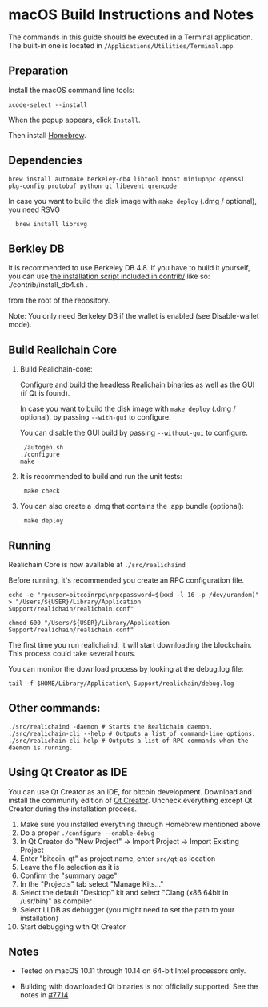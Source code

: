 macOS Build Instructions and Notes
====================================
The commands in this guide should be executed in a Terminal application.
The built-in one is located in `/Applications/Utilities/Terminal.app`.

Preparation
-----------
Install the macOS command line tools:

`xcode-select --install`

When the popup appears, click `Install`.

Then install [Homebrew](http://brew.sh).

Dependencies
----------------------

    brew install automake berkeley-db4 libtool boost miniupnpc openssl pkg-config protobuf python qt libevent qrencode

In case you want to build the disk image with `make deploy` (.dmg / optional), you need RSVG

      brew install librsvg
      
Berkley DB
------------------------
It is recommended to use Berkeley DB 4.8. If you have to build it yourself, you can use [the installation script included in contrib/](https://github.com/bitcoin/bitcoin/blob/master/contrib/install_db4.sh) like so:
    ./contrib/install_db4.sh .

from the root of the repository.

Note: You only need Berkeley DB if the wallet is enabled (see Disable-wallet mode).
      
      
Build Realichain Core
------------------------
1.  Build Realichain-core:

    Configure and build the headless Realichain binaries as well as the GUI (if Qt is found).
    
    In case you want to build the disk image with `make deploy` (.dmg / optional), by passing `--with-gui` to configure.
    
    You can disable the GUI build by passing `--without-gui` to configure.
        
        ./autogen.sh
        ./configure
        make

2.  It is recommended to build and run the unit tests:

       ` make check`
        
3.   You can also create a .dmg that contains the .app bundle (optional):

       ` make deploy`


Running
-------

Realichain Core is now available at `./src/realichaind`

Before running, it's recommended you create an RPC configuration file.

    echo -e "rpcuser=bitcoinrpc\nrpcpassword=$(xxd -l 16 -p /dev/urandom)" > "/Users/${USER}/Library/Application Support/realichain/realichain.conf"

    chmod 600 "/Users/${USER}/Library/Application Support/realichain/realichain.conf"

The first time you run realichaind, it will start downloading the blockchain. This process could take several hours.

You can monitor the download process by looking at the debug.log file:

    tail -f $HOME/Library/Application\ Support/realichain/debug.log

Other commands:
-------

    ./src/realichaind -daemon # Starts the Realichain daemon.
    ./src/realichain-cli --help # Outputs a list of command-line options.
    ./src/realichain-cli help # Outputs a list of RPC commands when the daemon is running.

Using Qt Creator as IDE
------------------------
You can use Qt Creator as an IDE, for bitcoin development.
Download and install the community edition of [Qt Creator](https://www.qt.io/download/).
Uncheck everything except Qt Creator during the installation process.

1. Make sure you installed everything through Homebrew mentioned above
2. Do a proper `./configure --enable-debug`
3. In Qt Creator do "New Project" -> Import Project -> Import Existing Project
4. Enter "bitcoin-qt" as project name, enter `src/qt` as location
5. Leave the file selection as it is
6. Confirm the "summary page"
7. In the "Projects" tab select "Manage Kits..."
8. Select the default "Desktop" kit and select "Clang (x86 64bit in /usr/bin)" as compiler
9. Select LLDB as debugger (you might need to set the path to your installation)
10. Start debugging with Qt Creator

Notes
-----

* Tested on macOS 10.11 through 10.14 on 64-bit Intel processors only.

* Building with downloaded Qt binaries is not officially supported. See the notes in [#7714](https://github.com/bitcoin/bitcoin/issues/7714)

